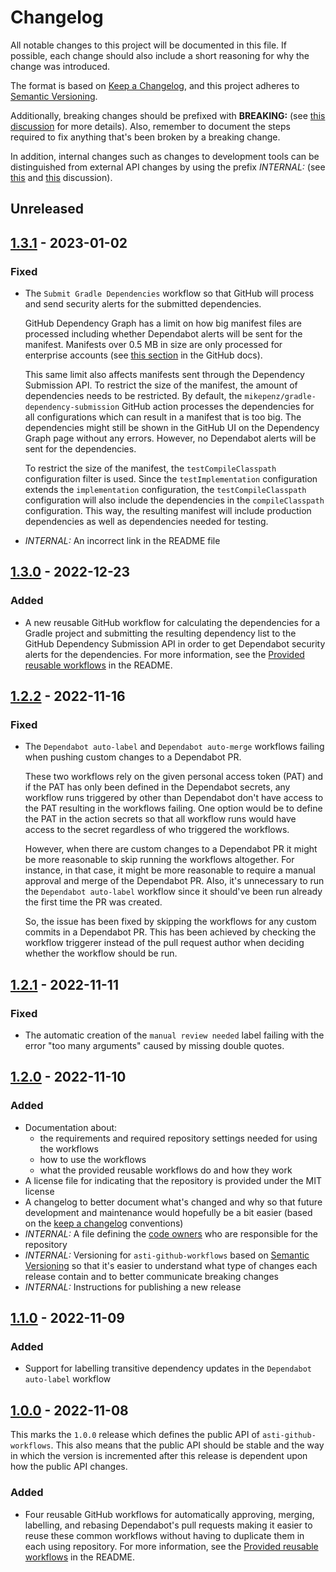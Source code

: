 # Changelog

All notable changes to this project will be documented in this file. If possible, each change should also include a
short reasoning for why the change was introduced.

The format is based on [Keep a Changelog](https://keepachangelog.com/en/1.1.0/), and this project adheres to
[Semantic Versioning](https://semver.org/spec/v2.0.0.html).

Additionally, breaking changes should be prefixed with **BREAKING:** (see [this discussion](https://github.com/olivierlacan/keep-a-changelog/issues/41)
for more details). Also, remember to document the steps required to fix anything that's been broken by a breaking
change.

In addition, internal changes such as changes to development tools can be distinguished from external API changes by
using the prefix _INTERNAL:_ (see [this](https://github.com/olivierlacan/keep-a-changelog/issues/163) and
[this](https://github.com/olivierlacan/keep-a-changelog/issues/30) discussion).

## Unreleased

<!-- List the changes in your PR under the Unreleased title. You can also copy this list to your PR summary. -->

## <a name="1.3.1"/>[1.3.1] - 2023-01-02

### Fixed

- The `Submit Gradle Dependencies` workflow so that GitHub will process and send security alerts for the submitted
  dependencies.

  GitHub Dependency Graph has a limit on how big manifest files are processed including whether Dependabot alerts will
  be sent for the manifest. Manifests over 0.5 MB in size are only processed for enterprise accounts (see
  [this section](https://docs.github.com/en/code-security/supply-chain-security/understanding-your-software-supply-chain/troubleshooting-the-dependency-graph#are-there-limits-which-affect-the-dependency-graph-data)
  in the GitHub docs).

  This same limit also affects manifests sent through the Dependency Submission API. To restrict the size of the
  manifest, the amount of dependencies needs to be restricted. By default, the `mikepenz/gradle-dependency-submission`
  GitHub action processes the dependencies for all configurations which can result in a manifest that is too big. The
  dependencies might still be shown in the GitHub UI on the Dependency Graph page without any errors. However, no
  Dependabot alerts will be sent for the dependencies.

  To restrict the size of the manifest, the `testCompileClasspath` configuration filter is used. Since the
  `testImplementation` configuration extends the `implementation` configuration, the `testCompileClasspath`
  configuration will also include the dependencies in the `compileClasspath` configuration. This way, the resulting
  manifest will include production dependencies as well as dependencies needed for testing.
- _INTERNAL:_ An incorrect link in the README file

## <a name="1.3.0"/>[1.3.0] - 2022-12-23

### Added

- A new reusable GitHub workflow for calculating the dependencies for a Gradle project and submitting the resulting
  dependency list to the GitHub Dependency Submission API in order to get Dependabot security alerts for the
  dependencies. For more information, see the [Provided reusable workflows](README.md#provided-reusable-workflows) in
  the README.

## <a name="1.2.2"/>[1.2.2] - 2022-11-16

### Fixed

- The `Dependabot auto-label` and `Dependabot auto-merge` workflows failing when pushing custom changes to a Dependabot
  PR.

  These two workflows rely on the given personal access token (PAT) and if the PAT has only been defined in the
  Dependabot secrets, any workflow runs triggered by other than Dependabot don't have access to the PAT resulting in the
  workflows failing. One option would be to define the PAT in the action secrets so that all workflow runs would have
  access to the secret regardless of who triggered the workflows.

  However, when there are custom changes to a Dependabot PR it might be more reasonable to skip running the workflows
  altogether. For instance, in that case, it might be more reasonable to require a manual approval and merge of the
  Dependabot PR. Also, it's unnecessary to run the `Dependabot auto-label` workflow since it should've been run already
  the first time the PR was created.

  So, the issue has been fixed by skipping the workflows for any custom commits in a Dependabot PR. This has been
  achieved by checking the workflow triggerer instead of the pull request author when deciding whether the workflow
  should be run.

## <a name="1.2.1"/>[1.2.1] - 2022-11-11

### Fixed

- The automatic creation of the `manual review needed` label failing with the error "too many arguments" caused by
  missing double quotes.

## <a name="1.2.0"/>[1.2.0] - 2022-11-10

### Added

- Documentation about:
  - the requirements and required repository settings needed for using the workflows
  - how to use the workflows
  - what the provided reusable workflows do and how they work
- A license file for indicating that the repository is provided under the MIT license
- A changelog to better document what's changed and why so that future development and maintenance would hopefully be
  a bit easier (based on the [keep a changelog](https://keepachangelog.com) conventions)
- _INTERNAL:_ A file defining the [code owners](https://docs.github.com/en/repositories/managing-your-repositorys-settings-and-features/customizing-your-repository/about-code-owners)
  who are responsible for the repository
- _INTERNAL:_ Versioning for `asti-github-workflows` based on [Semantic Versioning](https://semver.org) so that it's
  easier to understand what type of changes each release contain and to better communicate breaking changes
- _INTERNAL:_ Instructions for publishing a new release

## <a name="1.1.0"/>[1.1.0] - 2022-11-09

### Added

- Support for labelling transitive dependency updates in the `Dependabot auto-label` workflow

## <a name="1.0.0"/>[1.0.0] - 2022-11-08

This marks the `1.0.0` release which defines the public API of `asti-github-workflows`. This also means that the public
API should be stable and the way in which the version is incremented after this release is dependent upon how the public
API changes.

### Added

- Four reusable GitHub workflows for automatically approving, merging, labelling, and rebasing Dependabot's pull
  requests making it easier to reuse these common workflows without having to duplicate them in each using repository.
  For more information, see the [Provided reusable workflows](README.md#provided-reusable-workflows) in the README.

[1.3.1]: https://github.com/helkasko/asti-github-workflows/compare/v1.3.0...v1.3.1
[1.3.0]: https://github.com/helkasko/asti-github-workflows/compare/v1.2.2...v1.3.0
[1.2.2]: https://github.com/helkasko/asti-github-workflows/compare/v1.2.1...v1.2.2
[1.2.1]: https://github.com/helkasko/asti-github-workflows/compare/v1.2.0...v1.2.1
[1.2.0]: https://github.com/helkasko/asti-github-workflows/compare/v1.1.0...v1.2.0
[1.1.0]: https://github.com/helkasko/asti-github-workflows/compare/v1.0.0...v1.1.0
[1.0.0]: https://github.com/helkasko/asti-github-workflows/releases/tag/v1.0.0
